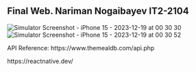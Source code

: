 <h2>Final Web. Nariman Nogaibayev IT2-2104</h2>

![Simulator Screenshot - iPhone 15 - 2023-12-19 at 00 30 30](https://github.com/naariman/final_web/assets/96104998/5f9208b6-1fa3-41d0-abb0-e14b0d0c3116)
![Simulator Screenshot - iPhone 15 - 2023-12-19 at 00 30 52](https://github.com/naariman/final_web/assets/96104998/5b8e68c7-c565-4f10-93a2-63c13e6ea095)

<p>API Reference: https://www.themealdb.com/api.php </p>
<p>https://reactnative.dev/</p>
